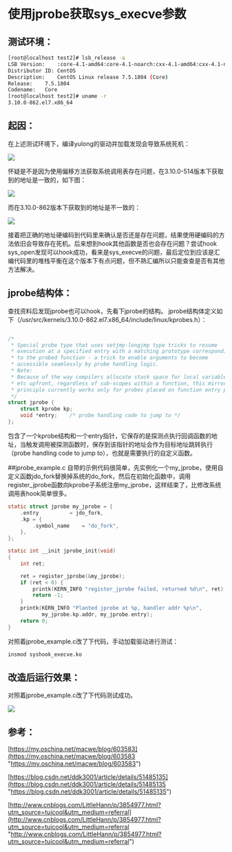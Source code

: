 # 使用jprobe获取sys_execve参数
## 测试环境：

```bash
[root@localhost test2]# lsb_release -a
LSB Version:	:core-4.1-amd64:core-4.1-noarch:cxx-4.1-amd64:cxx-4.1-noarch:desktop-4.1-amd64:desktop-4.1-noarch:languages-4.1-amd64:languages-4.1-noarch:printing-4.1-amd64:printing-4.1-noarch
Distributor ID:	CentOS
Description:	CentOS Linux release 7.5.1804 (Core) 
Release:	7.5.1804
Codename:	Core
[root@localhost test2]# uname -r
3.10.0-862.el7.x86_64

```

## 起因：
在上述测试环境下，编译yulong的驱动并加载发现会导致系统死机：

![](https://github.com/lovewinxp/jprobes_hook/blob/master/jpg/1.png)

怀疑是不是因为使用偏移方法获取系统调用表存在问题，在3.10.0-514版本下获取到的地址是一致的，如下图：

![](https://github.com/lovewinxp/jprobes_hook/blob/master/jpg/2.png)

而在3.10.0-862版本下获取到的地址是不一致的：

![](https://github.com/lovewinxp/jprobes_hook/blob/master/jpg/3.png)

接着把正确的地址硬编码到代码里来确认是否还是存在问题，结果使用硬编码的方法依旧会导致存在死机。后来想到hook其他函数是否也会存在问题？尝试hook sys_open发现可以hook成功，看来是sys_execve的问题，最后定位到应该是汇编代码里的堆栈平衡在这个版本下有点问题，但不熟汇编所以只能查查是否有其他方法解决。

## jprobe结构体：
查找资料后发现jprobe也可以hook，先看下jprobe的结构。
jprobe结构体定义如下（/usr/src/kernels/3.10.0-862.el7.x86_64/include/linux/kprobes.h）：
```c

/*
 * Special probe type that uses setjmp-longjmp type tricks to resume
 * execution at a specified entry with a matching prototype corresponding
 * to the probed function - a trick to enable arguments to become
 * accessible seamlessly by probe handling logic.
 * Note:
 * Because of the way compilers allocate stack space for local variables
 * etc upfront, regardless of sub-scopes within a function, this mirroring
 * principle currently works only for probes placed on function entry points.
 */
struct jprobe {
	struct kprobe kp;
	void *entry;	/* probe handling code to jump to */
};
```
包含了一个kprobe结构和一个entry指针，它保存的是探测点执行回调函数的地址，当触发调用被探测函数时，保存到该指针的地址会作为目标地址跳转执行（probe handling code to jump to），也就是需要执行的自定义函数。

##jprobe_example.c
自带的示例代码很简单，先实例化一个my_jprobe，使用自定义函数jdo_fork替换掉系统的do_fork，然后在初始化函数中，调用register_jprobe函数向kprobe子系统注册my_jprobe，这样结束了，比修改系统调用表hook简单很多。
```c
static struct jprobe my_jprobe = {
	.entry			= jdo_fork,
	.kp = {
		.symbol_name	= "do_fork",
	},
};

static int __init jprobe_init(void)
{
	int ret;

	ret = register_jprobe(&my_jprobe);
	if (ret < 0) {
		printk(KERN_INFO "register_jprobe failed, returned %d\n", ret);
		return -1;
	}
	printk(KERN_INFO "Planted jprobe at %p, handler addr %p\n",
	       my_jprobe.kp.addr, my_jprobe.entry);
	return 0;
}
```

对照着jprobe_example.c改了下代码，手动加载驱动进行测试：
```bash
insmod syshook_execve.ko
```
## 改造后运行效果：
对照着jprobe_example.c改了下代码测试成功。

![](https://github.com/lovewinxp/jprobes_hook/blob/master/jpg/4.png)

## 参考：
[https://my.oschina.net/macwe/blog/603583](https://my.oschina.net/macwe/blog/603583 "https://my.oschina.net/macwe/blog/603583")

[https://blog.csdn.net/ddk3001/article/details/51485135](https://blog.csdn.net/ddk3001/article/details/51485135 "https://blog.csdn.net/ddk3001/article/details/51485135")

[http://www.cnblogs.com/LittleHann/p/3854977.html?utm_source=tuicool&utm_medium=referral](http://www.cnblogs.com/LittleHann/p/3854977.html?utm_source=tuicool&utm_medium=referral "http://www.cnblogs.com/LittleHann/p/3854977.html?utm_source=tuicool&utm_medium=referral")
